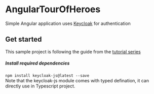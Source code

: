 # AngularTourOfHeroes
Simple Angular application uses [Keycloak](https://www.keycloak.org/index.html) for authentication

## Get started
This sample project is following the guide from the [tutorial series](https://symbiotics.co.za/integrating-keycloak-with-an-angular-4-web-application-part-5/)

##### Install required dependencies
`npm install keycloak-js@latest --save` <br>
Note that the keycloak-js module comes with typed defination, it can directly use in Typescript project. 

